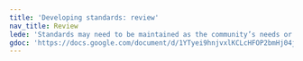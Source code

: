 ```yaml
---
title: 'Developing standards: review'
nav_title: Review
lede: 'Standards may need to be maintained as the community’s needs or the landscape changes. Reviewing the standard can help you decide to invest in updates or retire.'
gdoc: 'https://docs.google.com/document/d/1YTyei9hnjvxlKCLcHFOP2bmHj04jY2xx4PnTCxUhg1w/edit'
---
```

